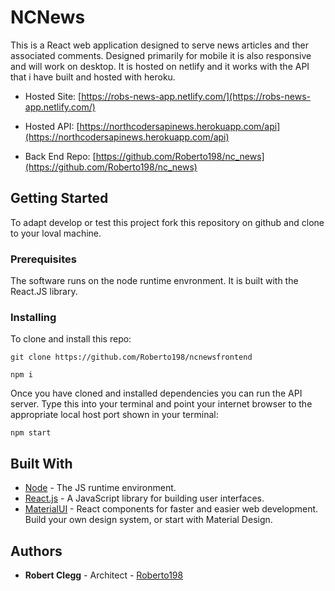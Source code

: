 # NCNews

This is a React web application designed to serve news articles and ther associated comments. Designed primarily for mobile it is also responsive and will work on desktop. It is hosted on netlify and it works with the API that i have built and hosted with heroku.

- Hosted Site: [https://robs-news-app.netlify.com/](https://robs-news-app.netlify.com/)

- Hosted API: [https://northcodersapinews.herokuapp.com/api](https://northcodersapinews.herokuapp.com/api)

- Back End Repo: [https://github.com/Roberto198/nc_news](https://github.com/Roberto198/nc_news)

## Getting Started

To adapt develop or test this project fork this repository on github and clone to your loval machine.

### Prerequisites

The software runs on the node runtime envronment. It is built with the React.JS library.

### Installing

To clone and install this repo:

```
git clone https://github.com/Roberto198/ncnewsfrontend
```

```
npm i
```

Once you have cloned and installed dependencies you can run the API server. Type this into your terminal and point your internet browser to the appropriate local host port shown in your terminal:

```
npm start
```

## Built With

- [Node](https://nodejs.org/en/) - The JS runtime environment.
- [React.js](https://reactjs.org/) - A JavaScript library for building user interfaces.
- [MaterialUI](https://material-ui.com/) - React components for faster and easier web development. Build your own design system, or start with Material Design.

## Authors

- **Robert Clegg** - Architect - [Roberto198](https://github.com/Roberto198)

